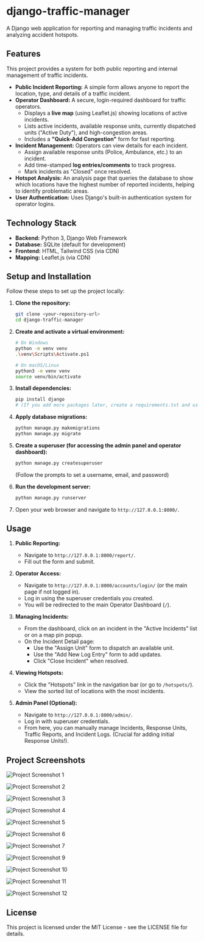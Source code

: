 # django-traffic-manager

A Django web application for reporting and managing traffic incidents and analyzing accident hotspots.

## Features

This project provides a system for both public reporting and internal management of traffic incidents.

* **Public Incident Reporting:** A simple form allows anyone to report the location, type, and details of a traffic incident.
* **Operator Dashboard:** A secure, login-required dashboard for traffic operators.
    * Displays a **live map** (using Leaflet.js) showing locations of active incidents.
    * Lists active incidents, available response units, currently dispatched units ("Active Duty"), and high-congestion areas.
    * Includes a **"Quick-Add Congestion"** form for fast reporting.
* **Incident Management:** Operators can view details for each incident.
    * Assign available response units (Police, Ambulance, etc.) to an incident.
    * Add time-stamped **log entries/comments** to track progress.
    * Mark incidents as "Closed" once resolved.
* **Hotspot Analysis:** An analysis page that queries the database to show which locations have the highest number of reported incidents, helping to identify problematic areas.
* **User Authentication:** Uses Django's built-in authentication system for operator logins.

## Technology Stack

* **Backend:** Python 3, Django Web Framework
* **Database:** SQLite (default for development)
* **Frontend:** HTML, Tailwind CSS (via CDN)
* **Mapping:** Leaflet.js (via CDN)

## Setup and Installation

Follow these steps to set up the project locally:

1.  **Clone the repository:**
    ```bash
    git clone <your-repository-url>
    cd django-traffic-manager
    ```

2.  **Create and activate a virtual environment:**
    ```bash
    # On Windows
    python -m venv venv
    .\venv\Scripts\Activate.ps1

    # On macOS/Linux
    python3 -m venv venv
    source venv/bin/activate
    ```

3.  **Install dependencies:**
    ```bash
    pip install django
    # (If you add more packages later, create a requirements.txt and use: pip install -r requirements.txt)
    ```

4.  **Apply database migrations:**
    ```bash
    python manage.py makemigrations
    python manage.py migrate
    ```

5.  **Create a superuser (for accessing the admin panel and operator dashboard):**
    ```bash
    python manage.py createsuperuser
    ```
    (Follow the prompts to set a username, email, and password)

6.  **Run the development server:**
    ```bash
    python manage.py runserver
    ```

7.  Open your web browser and navigate to `http://127.0.0.1:8000/`.

## Usage

1.  **Public Reporting:**
    * Navigate to `http://127.0.0.1:8000/report/`.
    * Fill out the form and submit.

2.  **Operator Access:**
    * Navigate to `http://127.0.0.1:8000/accounts/login/` (or the main page if not logged in).
    * Log in using the superuser credentials you created.
    * You will be redirected to the main Operator Dashboard (`/`).

3.  **Managing Incidents:**
    * From the dashboard, click on an incident in the "Active Incidents" list or on a map pin popup.
    * On the Incident Detail page:
        * Use the "Assign Unit" form to dispatch an available unit.
        * Use the "Add New Log Entry" form to add updates.
        * Click "Close Incident" when resolved.

4.  **Viewing Hotspots:**
    * Click the "Hotspots" link in the navigation bar (or go to `/hotspots/`).
    * View the sorted list of locations with the most incidents.

5.  **Admin Panel (Optional):**
    * Navigate to `http://127.0.0.1:8000/admin/`.
    * Log in with superuser credentials.
    * From here, you can manually manage Incidents, Response Units, Traffic Reports, and Incident Logs. (Crucial for adding initial Response Units!).
  
## Project Screenshots

![Project Screenshot 1](images/image1.png)

![Project Screenshot 2](images/image2.png)

![Project Screenshot 3](images/image3.png)

![Project Screenshot 4](images/image4.png)

![Project Screenshot 5](images/image5.png)

![Project Screenshot 6](images/image6.png)

![Project Screenshot 7](images/image7.png)

![Project Screenshot 9](images/image9.png)

![Project Screenshot 10](images/image10.png)

![Project Screenshot 11](images/image11.png)

![Project Screenshot 12](images/image12.png)

## License

This project is licensed under the MIT License - see the LICENSE file for details.


